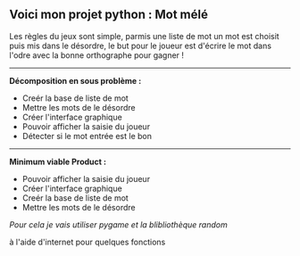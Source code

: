 ## **Voici mon projet python : Mot mélé**

Les règles du jeux sont simple, parmis une liste de mot un mot est choisit puis mis dans le désordre, le but pour le joueur est d'écrire le mot dans l'odre avec la bonne orthographe pour gagner !
____________________________________________________________________________________________________________________________________________________________

**Décomposition en sous problème :**

- Creér la base de liste de mot
- Mettre les mots de le désordre
- Créer l'interface graphique
- Pouvoir afficher la saisie du joueur
- Détecter si le mot entrée est le bon

____________________________________________________________________________________________________________________________________________________________

**Minimum viable Product :**

- Pouvoir afficher la saisie du joueur
- Créer l'interface graphique
- Creér la base de liste de mot
- Mettre les mots de le désordre

*Pour cela je vais utiliser pygame et la blibliothèque random*

à l'aide d'internet pour quelques fonctions

